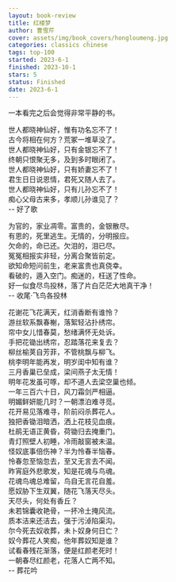 ```yaml
---
layout: book-review
title: 红楼梦
author: 曹雪芹
cover: assets/img/book_covers/hongloumeng.jpg
categories: classics chinese 
tags: top-100
started: 2023-6-1
finished: 2023-10-1
stars: 5
status: Finished
date: 2023-6-1
---
```


一本看完之后会觉得非常平静的书。

世人都晓神仙好，惟有功名忘不了！   
古今将相在何方？荒冢一堆草没了。  
世人都晓神仙好，只有金银忘不了！  
终朝只恨聚无多，及到多时眼闭了。  
世人都晓神仙好，只有娇妻忘不了！  
君生日日说恩情，君死又随人去了。  
世人都晓神仙好，只有儿孙忘不了！  
痴心父母古来多，孝顺儿孙谁见了？  
-- 好了歌


为官的，家业凋零。富贵的，金银散尽。  
有恩的，死里逃生。无情的，分明报应。  
欠命的，命已还。欠泪的，泪已尽。  
冤冤相报实非轻，分离合聚皆前定。  
欲知命短问前生，老来富贵也真侥幸。  
看破的，遁入空门。痴迷的，枉送了性命。  
好一似食尽鸟投林，落了片白茫茫大地真干净！  
-- 收尾·飞鸟各投林


花谢花飞花满天，红消香断有谁怜？  
游丝软系飘春榭，落絮轻沾扑绣帘。  
帘中女儿惜春莫，愁绪满怀无处诉。  
手把花锄出绣帘，忍踏落花来复去？  
柳丝榆荚自芳菲，不管桃飘与柳飞。  
桃李明年能再发，明岁闺中知有谁？  
三月香巢已垒成，梁间燕子太无情！  
明年花发虽可啄，却不道人去梁空巢也倾。  
一年三百六十日，风刀霜剑严相逼。  
明媚鲜妍能几时？一朝漂泊难寻觅。  
花开易见落难寻，阶前闷杀葬花人。  
独把香锄泪暗洒，洒上花枝见血痕。  
杜鹃无语正黄昏，荷锄归去掩重门。  
青灯照壁人初睡，冷雨敲窗被未温。  
怪奴底事倍伤神？半为怜春半恼春。  
怜春忽至恼忽去，至又无言去不闻。  
昨宵庭外悲歌发，知是花魂与鸟魂。  
花魂鸟魂总难留，鸟自无言花自羞。  
愿奴胁下生双翼，随花飞落天尽头。  
天尽头，何处有香丘？  
未若锦囊收艳骨，一抔冷土掩风流。  
质本洁来还洁去，强于污淖陷渠沟。  
尔今死去奴收葬，未卜奴身何日亡？  
奴今葬花人笑痴，他年葬奴知是谁？  
试看春残花渐落，便是红颜老死时！  
一朝春尽红颜老，花落人亡两不知。  
-- 葬花吟

